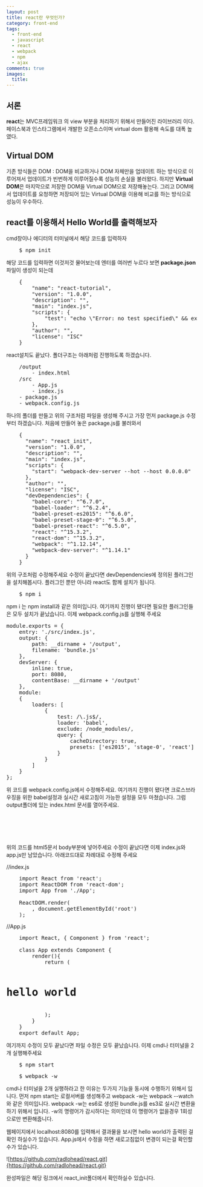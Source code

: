 ```yaml
---
layout: post
title: react란 무엇인가?
category: front-end
tags:
  - front-end
  - javascript
  - react
  - webpack
  - npm
  - ajax
comments: true
images:
  title: 
---
```


## 서론  
**react**는 MVC프레임워크 의 view 부분을 처리하기 위해서 만들어진 라이브러리 이다.
페이스북과 인스타그램에서 개발한 오픈소스이며 virtual dom 활용해 속도를 대폭 높였다.

<!--more-->

## Virtual DOM
기존 방식들은 DOM : DOM을 비교하거나 DOM 자체만을 업데이트 하는 방식으로 이루어져서
업데이트가 빈번하게 이루어질수록 성능의 손실을 불러왔다.
하지만 **Virtual DOM**은 마지막으로 저장한 DOM을 Virtual DOM으로 저장해놓는다.
그리고 DOM에서 업데이트를 요청하면 저장되어 있는 Virtual DOM을 이용해 비교를 하는 방식으로
성능이 우수하다.

## react를 이용해서 Hello World를 출력해보자
cmd창이나 에디터의 터미널에서 해당 코드를 입력하자

<pre class="brush:js">
    $ npm init
</pre>

해당 코드를 입력하면 이것저것 물어보는데 엔터를 여러번 누르다 보면 **package.json**파일이 생성이 되는데

<pre class="brush:js">
    { 
        "name": "react-tutorial", 
        "version": "1.0.0", 
        "description": "", 
        "main": "index.js", 
        "scripts": {
            "test": "echo \"Error: no test specified\" && exit 1"
        }, 
        "author": "", 
        "license": "ISC" 
    }
</pre>

react설치도 끝났다.
폴더구조는 아래처럼 진행하도록 하겠습니다.

<pre class="brush:js">
    /output
        - index.html
    /src
        - App.js
        - index.js
    - package.js
    - webpack.config.js
</pre>

하나의 폴더를 만들고 위의 구조처럼 파일을 생성해 주시고
가장 먼저 package.js 수정부터 하겠습니다. 처음에 만들어 놓은 package.js를 불러와서

<pre class="brush:js">
    {
      "name": "react_init",
      "version": "1.0.0",
      "description": "",
      "main": "index.js",
      "scripts": {
        "start": "webpack-dev-server --hot --host 0.0.0.0"
      },
      "author": "",
      "license": "ISC",
      "devDependencies": {
        "babel-core": "^6.7.0",
        "babel-loader": "^6.2.4",
        "babel-preset-es2015": "^6.6.0",
        "babel-preset-stage-0": "^6.5.0",
        "babel-preset-react": "^6.5.0",
        "react": "^15.3.2",
        "react-dom": "^15.3.2",
        "webpack": "^1.12.14",
        "webpack-dev-server": "^1.14.1"
      }
    }
</pre>

위의 구조처럼 수정해주세요 수정이 끝났다면 devDependencies에 정의된 플러그인을 설치해봅시다.
플러그인 뿐만 아니라 react도 함께 설치가 됩니다.

<pre class="brush:js">
    $ npm i
</pre>

npm i 는 npm install과 같은 의미입니다. 여기까지 진행이 됐다면 필요한 플러그인들은 모두 
설치가 끝났습니다. 이제 webpack.config.js를 실행해 주세요

<pre class="brush:js">
module.exports = {
    entry: './src/index.js',
    output: {
        path: __dirname + '/output',
        filename: 'bundle.js'
    },
    devServer: {
        inline: true,
        port: 8080,
        contentBase: __dirname + '/output'
    },
    module:
    {
        loaders: [
            {
                test: /\.js$/,
                loader: 'babel',
                exclude: /node_modules/,
                query: {
                    cacheDirectory: true,
                    presets: ['es2015', 'stage-0', 'react']
                }
            }
        ]
    }
};
</pre>

위 코드를 webpack.config.js에서 수정해주세요. 여기까지 진행이 됐다면 
크로스브라우징을 위한 babel설정과 실시간 새로고침이 가능한 설정을 모두 마쳤습니다.
그럼 output폴더에 있는 index.html 문서를 열어주세요.

<pre class="brush:js">
    <div id="root"></div>
    <script src="bundle.js"></script>
</pre>

위의 코드를 html5문서 body부분에 넣어주세요 수정이 끝났다면 이제 index.js와 app.js만
남았습니다. 아래코드대로 차례대로 수정해 주세요

//index.js
<pre class="brush:js">
    import React from 'react';
    import ReactDOM from 'react-dom';
    import App from './App';
    
    ReactDOM.render(
        <App />, document.getElementById('root')
    );
</pre>

//App.js
<pre class="brush:js">
    import React, { Component } from 'react';
    
    class App extends Component {
        render(){
            return (
                <h1>hello world</h1>
            );
        }
    }
    export default App;
</pre>

여기까지 수정이 모두 끝났다면 파일 수정은 모두 끝났습니다. 이제 cmd나 터미널을 2개 실행해주세요

<pre class="brush:js">
    $ npm start
</pre>

<pre class="brush:js">
    $ webpack -w
</pre>

cmd나 터미널을 2개 실행하라고 한 이유는 두가지 기능을 동시에 수행하기 위해서 입니다. 먼저
npm start는 로컬서버를 생성해주고 webpack -w는 webpack --watch와 같은 의미입니다.
webpack -w는 es6로 생성된 bundle.js를 es3로 실시간 변환을 하기 위해서 입니다.
-w의 명령어가 감시하다는 의미인데 이 명령어가 없을경우 1회성으로만 변환해줍니다.

웹페이지에서 localhost:8080를 입력해서 결과물을 보시면 hello world가 출력된 걸 확인
하실수가 있습니다. App.js에서 수정을 하면 새로고침없이 변경이 되는걸 확인할수가 있습니다.

![https://github.com/radlohead/react.git]{https://github.com/radlohead/react.git}

완성파일은 해당 링크에서 react_init폴더에서 확인하실수 있습니다.

<!-- <pre class="brush:js"></pre> -->
<!-- ![test이미지]({{site.url}}/images/es6.jpg) -->
